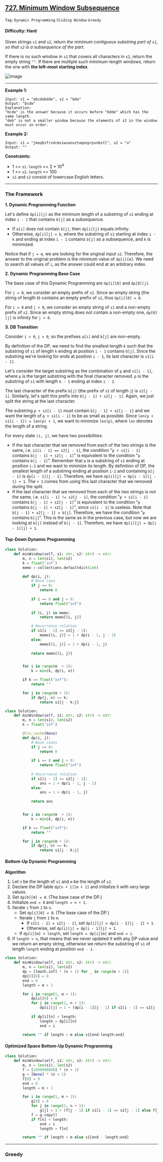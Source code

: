 ## [727. Minimum Window Subsequence](https://leetcode.com/problems/minimum-window-subsequence/)

```Tag```: ```Dynamic Programming``` ```Sliding Window``` ```Greedy```

#### Difficulty: Hard

Given strings ```s1``` and ```s2```, return _the minimum contiguous substring part of ```s1```, so that ```s2``` is a subsequence of the part_.

If there is no such window in ```s1``` that covers all characters in ```s2```, return the empty string ```""```. If there are multiple such minimum-length windows, return the one with __the left-most starting index__.

![image](https://user-images.githubusercontent.com/35042430/233907015-a7a3df6c-7837-4634-ac65-ce2901730a9e.png)

---

__Example 1:__
```
Input: s1 = "abcdebdde", s2 = "bde"
Output: "bcde"
Explanation: 
"bcde" is the answer because it occurs before "bdde" which has the same length.
"deb" is not a smaller window because the elements of s2 in the window must occur in order.
```

__Example 2:__
```
Input: s1 = "jmeqksfrsdcmsiwvaovztaqenprpvnbstl", s2 = "u"
Output: ""
```

__Constraints:__

- 1 <= ```s1.length``` <= 2 * 10<sup>4</sup>
- 1 <= ```s2.length``` <= 100
- ```s1``` and ```s2``` consist of lowercase English letters.

---

### The Framework

__1. Dynamic Programming Function__

Let's define ```dp[i][j]``` as the minimum length of a substring of ```s1``` ending at index ```i - 1``` that contains ```b[j]``` as a subsequence.

- If ```a[i]``` does not contain ```b[j]```, then ```dp[i][j]``` equals infinity.
- Otherwise, ```dp[i][j] = k```, where the substring of ```s1``` starting at index ```i - k``` and ending at index ```i - 1``` contains ```b[j]``` as a subsequence, and ```k``` is minimized.

Notice that if ```j = m```, we are looking for the original input ```s2```. Therefore, the answer to the original problem is the minimum value of ```dp[i][m]```. We need to search all values of ```i```, as the answer could end at an arbitrary index.

__2. Dynamic Programming Base Case__

The base case of this Dynamic Programming are ```dp[i][0]``` and ```dp[0][j]```.

For ```j = 0```, we consider an empty prefix of ```s2```. Since an empty string (the string of length ```0```) contains an empty prefix of ```s2```, thus ```dp[i][0] = 0```.

For ```i = 0``` and ```j > 0```, we consider an empty string of ```s1``` and a non-empty prefix of ```s2```. Since an empty string does not contain a non-empty one, ```dp[0][j]``` is infinity for ```j > 0```.

__3. DB Transition__

Consider ```i > 0```, ```j > 0```, so the prefixes ```a[i]``` and ```b[j]``` are non-empty. 

By definition of the DP, we need to find the smallest length ```k``` such that the substring of ```s1``` of length ```k``` ending at position ```i - 1``` contains ```b[j]```. Since the substring we're looking for ends at position ```i - 1```, its last character is ```s1[i - 1]```.

Let's consider the target substring as the combination of ```p``` and ```s1[i - 1]```, where ```p``` is the target substring with the final character removed. ```p``` is the substring of ```s1``` with length ```k - 1``` ending at index ```i - 2```.

The last character of the prefix ```b[j]``` (the prefix of ```s2``` of length ```j```) is ```s2[j - 1]```. Similarly, let's split this prefix into ```b[j - 1] + s2[j - 1]```. Again, we just split the string at the last character.

The substring ```p + s1[i - 1]``` must contain ```b[j - 1] + s2[j - 1]``` and we want the length of ```p + s1[i - 1]``` to be as small as possible. Since ```len(p + s1[i - 1]) = len(p) + 1```, we want to minimize ```len(p)```, where ```len``` denotes the length of a string.

For every state ```(i, j)```, we have two possibilities:

- If the last character that we removed from each of the two strings is the same, i.e. ```s1[i - 1] == s2[j - 1]```, the condition "```p + s1[i - 1]``` contains ```b[j - 1] + s2[j - 1]```" is equivalent to the condition "```p``` contains ```b[j - 1]```". Remember that ```p``` is a substring of ```s1``` ending at position ```i-2``` and we want to minimize its length. By definition of DP, the smallest length of a substring ending at position ```i-2``` and containing ```b[j - 1]``` is ```dp[i - 1][j - 1]```. Therefore, we have ```dp[i][j] = dp[i - 1][j - 1] + 1```. The ```+ 1``` comes from using this last character that we removed during the split.
- If the last character that we removed from each of the two strings is not the same, i.e. ```s1[i - 1] != s2[j - 1]```, the condition "```p + s1[i - 1]``` contains ```b[j - 1] + s2[j - 1]```" is equivalent to the condition "```p``` contains ```b[j - 1] + s2[j - 1]```", since ```s1[i - 1]``` is useless. Note that ```b[j - 1] + s2[j - 1] = b[j]```. Therefore, we have the condition "```p``` contains ```b[j]```". This is the same as in the previous case, but now we are looking at ```b[j]``` instead of ```b[j - 1]```. Therefore, we have ```dp[i][j] = dp[i - 1][j] + 1```.

#### Top-Down Dynamic Programming

```Python
class Solution:
    def minWindow(self, s1: str, s2: str) -> str:
        m, n = len(s1), len(s2)
        k = float('inf')
        memo = collections.defaultdict(int)

        def dp(i, j):
            # Base case
            if j == 0:
                return 0
            
            if i == 0 and j > 0:
                return float("inf")
            
            if (i, j) in memo:
                return memo[(i, j)]

            # Recurrence relation
            if s1[i - 1] == s2[j - 1]:
                memo[(i, j)] = 1 + dp(i - 1, j - 1)
            else:
                memo[(i, j)] = 1 + dp(i - 1, j)
            
            return memo[(i, j)]


        for i in range(m  + 1):
            k = min(k, dp(i, n))

        if k == float("inf"):
            return ""

        for j in range(m + 1):
            if dp(j, n) == k:
                return s1[j - k:j]
```

```Python
class Solution:
    def minWindow(self, s1: str, s2: str) -> str:
        m, n = len(s1), len(s2)
        k = float('inf')

        @lru_cache(None)
        def dp(i, j):
            # Base cases
            if j == 0:
                return 0
            
            if i == 0 and j > 0:
                return float("inf")
            
            # Recurrence relation
            if s1[i - 1] == s2[j - 1]:
                ans = 1 + dp(i - 1, j - 1)
            else:
                ans = 1 + dp(i - 1, j)
            
            return ans


        for i in range(m  + 1):
            k = min(k, dp(i, n))

        if k == float("inf"):
            return ""

        for j in range(m + 1):
            if dp(j, n) == k:
                return s1[j - k:j]
```

#### Bottom-Up Dynamic Programming

__Algorithm__

1. Let ```n``` be the length of ```s1``` and ```m``` be the length of ```s2```.
2. Declare the DP table ```dp[n + 1][m + 1]``` and initialize it with very large values.
3. Set ```dp[0][0] = 0```. (The base case of the DP.)
4. Initialize ```end = 0``` and ```length = n + 1```.
5. Iterate ```i``` from ```1``` to ```n```.
    - Set ```dp[i][0] = 0```. (The base case of the DP.)
    - Iterate ```j``` from ```1``` to ```m```.
        - If ```s1[i - 1] = s2[j - 1]```, set ```dp[i][j] = dp[i - 1][j - 1] + 1```.
        - Otherwise, set ```dp[i][j] = dp[i - 1][j] + 1```.
    - If ```dp[i][m] < length```, set ```length = dp[i][m]``` and ```end = i```.
6. If ```length > n```, that means that we never updated it with any DP value and we return an empty string, otherwise we return the substring of ```s1``` of length ```length``` ending at position ```end - 1```.

```Python
class Solution:
    def minWindow(self, s1: str, s2: str) -> str:
        m, n = len(s1), len(s2)
        dp = [[math.inf] * (n + 1) for _ in range(m + 1)]
        dp[0][0] = 0
        end = 0
        length = m + 1

        for i in range(1, m + 1):
            dp[i][0] = 0
            for j in range(1, n + 1):
                dp[i][j] = 1 + (dp[i - 1][j - 1] if s1[i - 1] == s2[j - 1] else dp[i - 1][j])
            
            if dp[i][n] < length:
                length = dp[i][n]
                end = i
        
        return "" if length > m else s1[end-length:end]
```

#### Optimized Space Bottom-Up Dynamic Programming

```Python
class Solution:
    def minWindow(self, s1: str, s2: str) -> str:
        m, n = len(s1), len(s2)
        f = [1000000000] * (n + 1)
        g = [None] * (n + 1)
        f[0] = 0
        end = 0
        length = m + 1

        for i in range(1, m + 1):
            g[0] = 0
            for j in range(1, n + 1):
                g[j] = 1 + (f[j - 1] if s1[i - 1] == s2[j - 1] else f[j])
            f = g.copy()
            if f[n] < length:
                end = i
                length = f[n]

        return "" if length > m else s1[end - length:end]
```

---

### Greedy

```Python

```
